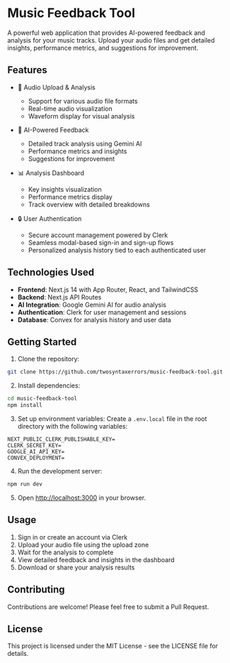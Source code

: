 # Music Feedback Tool

A powerful web application that provides AI-powered feedback and analysis for your music tracks. Upload your audio files and get detailed insights, performance metrics, and suggestions for improvement.

## Features

- 🎵 Audio Upload & Analysis
  - Support for various audio file formats
  - Real-time audio visualization
  - Waveform display for visual analysis

- 🤖 AI-Powered Feedback
  - Detailed track analysis using Gemini AI
  - Performance metrics and insights
  - Suggestions for improvement

- 📊 Analysis Dashboard
  - Key insights visualization
  - Performance metrics display
  - Track overview with detailed breakdowns

- 🔒 User Authentication
  - Secure account management powered by Clerk
  - Seamless modal-based sign-in and sign-up flows
  - Personalized analysis history tied to each authenticated user

## Technologies Used

- **Frontend**: Next.js 14 with App Router, React, and TailwindCSS
- **Backend**: Next.js API Routes
- **AI Integration**: Google Gemini AI for audio analysis
- **Authentication**: Clerk for user management and sessions
- **Database**: Convex for analysis history and user data

## Getting Started

1. Clone the repository:
```bash
git clone https://github.com/twosyntaxerrors/music-feedback-tool.git
```

2. Install dependencies:
```bash
cd music-feedback-tool
npm install
```

3. Set up environment variables:
Create a `.env.local` file in the root directory with the following variables:
```
NEXT_PUBLIC_CLERK_PUBLISHABLE_KEY=
CLERK_SECRET_KEY=
GOOGLE_AI_API_KEY=
CONVEX_DEPLOYMENT=
```

4. Run the development server:
```bash
npm run dev
```

5. Open [http://localhost:3000](http://localhost:3000) in your browser.

## Usage

1. Sign in or create an account via Clerk
2. Upload your audio file using the upload zone
3. Wait for the analysis to complete
4. View detailed feedback and insights in the dashboard
5. Download or share your analysis results

## Contributing

Contributions are welcome! Please feel free to submit a Pull Request.

## License

This project is licensed under the MIT License - see the LICENSE file for details.
